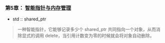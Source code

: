 ###  第5章： [智能指针与内存管理](https://changkun.de/modern-cpp/zh-cn/05-pointers/#5-1-RAII-%E4%B8%8E%E5%BC%95%E7%94%A8%E8%AE%A1%E6%95%B0)
* std :: shared_ptr
> 一种智能指针，它能够记录多少个 shared_ptr 共同指向一个对象，从而消除显式的调用 delete，当引用计数变为零的时候就会将对象自动删除。